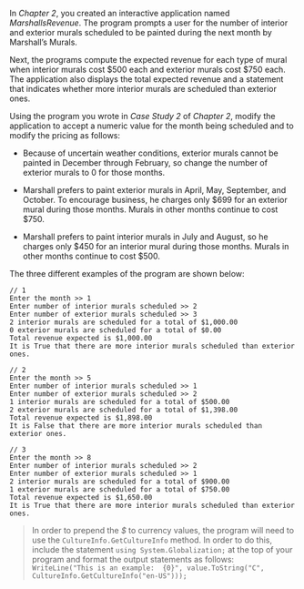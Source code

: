 In *Chapter 2*, you created an interactive application named *MarshallsRevenue*.  The program prompts a user for the number of interior and
exterior murals scheduled to be painted during the next month by Marshall’s Murals.

Next, the programs compute the expected revenue for each type of mural when
interior murals cost $500 each and exterior murals cost $750 each. The application also displays the total expected revenue and a statement that indicates whether more interior murals are scheduled than exterior ones. 

Using the program you wrote in *Case Study 2* of *Chapter 2*, modify the application to accept a numeric value for the month being scheduled and to modify the pricing as follows:
* Because of uncertain weather conditions, exterior murals cannot be painted in December through February, so change the number of exterior murals to 0 for those months.

* Marshall prefers to paint exterior murals in April, May, September, and October. To encourage business, he charges only $699 for an exterior mural during those months. Murals in other months continue to cost $750.

* Marshall prefers to paint interior murals in July and August, so he charges only
$450 for an interior mural during those months. Murals in other months continue
to cost $500.

The three different examples of the program are shown below: 
```
// 1
Enter the month >> 1
Enter number of interior murals scheduled >> 2
Enter number of exterior murals scheduled >> 3
2 interior murals are scheduled for a total of $1,000.00
0 exterior murals are scheduled for a total of $0.00
Total revenue expected is $1,000.00
It is True that there are more interior murals scheduled than exterior ones.

// 2
Enter the month >> 5
Enter number of interior murals scheduled >> 1
Enter number of exterior murals scheduled >> 2
1 interior murals are scheduled for a total of $500.00
2 exterior murals are scheduled for a total of $1,398.00
Total revenue expected is $1,898.00
It is False that there are more interior murals scheduled than exterior ones.

// 3
Enter the month >> 8
Enter number of interior murals scheduled >> 2
Enter number of exterior murals scheduled >> 1
2 interior murals are scheduled for a total of $900.00
1 exterior murals are scheduled for a total of $750.00
Total revenue expected is $1,650.00
It is True that there are more interior murals scheduled than exterior ones.
```

> In order to prepend the *$* to currency values, the program will need to use the `CultureInfo.GetCultureInfo` method. In order to do this, include the statement `using System.Globalization;` at the top of your program and format the output statements as follows: `WriteLine("This is an example:  {0}", value.ToString("C", CultureInfo.GetCultureInfo("en-US")));`